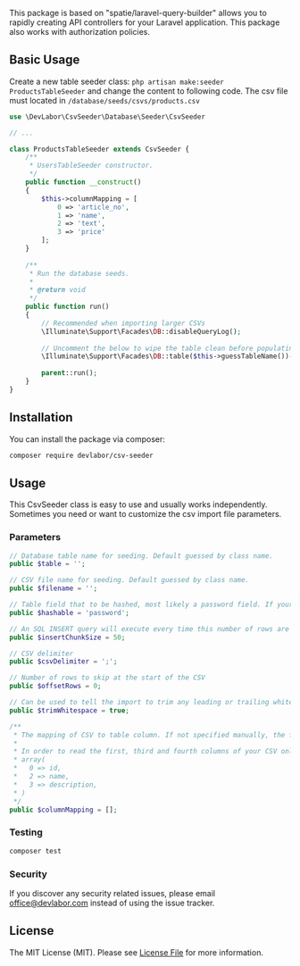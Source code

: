This package is based on "spatie/laravel-query-builder" allows you to rapidly creating API controllers for your Laravel application. This package also works with authorization policies.

## Basic Usage

Create a new table seeder class: `php artisan make:seeder ProductsTableSeeder` and change the content to following code. The csv file must located in `/database/seeds/csvs/products.csv`

```php
use \DevLabor\CsvSeeder\Database\Seeder\CsvSeeder

// ...

class ProductsTableSeeder extends CsvSeeder {
	/**
	 * UsersTableSeeder constructor.
	 */
	public function __construct()
	{
		$this->columnMapping = [
			0 => 'article_no',
			1 => 'name',
			2 => 'text',
			3 => 'price'
		];
	}
	
	/**
	 * Run the database seeds.
	 *
	 * @return void
	 */
	public function run()
	{
		// Recommended when importing larger CSVs
		\Illuminate\Support\Facades\DB::disableQueryLog();
	
		// Uncomment the below to wipe the table clean before populating
		\Illuminate\Support\Facades\DB::table($this->guessTableName())->truncate();
	
		parent::run();
	}
}
```

## Installation

You can install the package via composer:

```bash
composer require devlabor/csv-seeder
```

## Usage

This CsvSeeder class is easy to use and usually works independently. Sometimes you need or want to customize the csv import file parameters.

### Parameters

```php
// Database table name for seeding. Default guessed by class name.
public $table = '';
```

```php
// CSV file name for seeding. Default guessed by class name.
public $filename = '';
```

```php
// Table field that to be hashed, most likely a password field. If your password has a different name, please overload this variable from our seeder class.
public $hashable = 'password';
```

```php
// An SQL INSERT query will execute every time this number of rows are read from the CSV. Without this, large INSERTS will silently fail.
public $insertChunkSize = 50;
```

```php
// CSV delimiter
public $csvDelimiter = ';';
```

```php
// Number of rows to skip at the start of the CSV
public $offsetRows = 0;
```

```php
// Can be used to tell the import to trim any leading or trailing white space from the column;
public $trimWhitespace = true;
```

```php
/**
 * The mapping of CSV to table column. If not specified manually, the first row (after $offsetRows) of your CSV will be read as your table columns.
 *
 * In order to read the first, third and fourth columns of your CSV only, use:
 * array(
 *   0 => id,
 *   2 => name,
 *   3 => description,
 * )
 */
public $columnMapping = [];
```

### Testing

```bash
composer test
```

### Security

If you discover any security related issues, please email office@devlabor.com instead of using the issue tracker.

## License

The MIT License (MIT). Please see [License File](LICENSE.md) for more information.